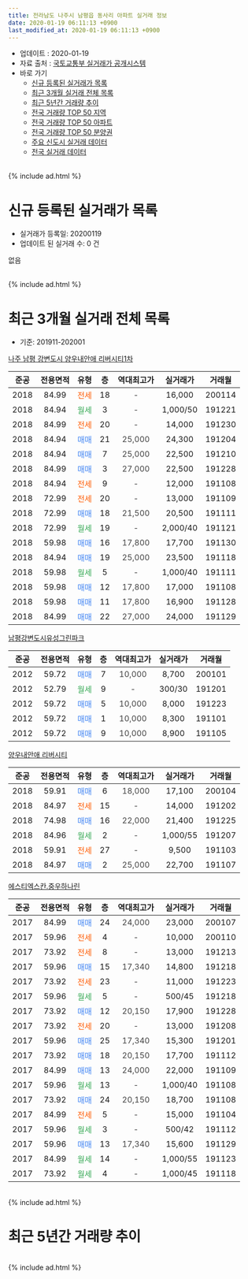```yaml
---
title: 전라남도 나주시 남평읍 동사리 아파트 실거래 정보
date: 2020-01-19 06:11:13 +0900
last_modified_at: 2020-01-19 06:11:13 +0900
---
```


* 업데이트 : 2020-01-19
* 자료 출처 : [국토교통부 실거래가 공개시스템](http://rt.molit.go.kr)
* 바로 가기
    * [신규 등록된 실거래가 목록](#신규-등록된-실거래가-목록)
    * [최근 3개월 실거래 전체 목록](#최근-3개월-실거래-전체-목록)
    * [최근 5년간 거래량 추이](#최근-5년간-거래량-추이)
    * [전국 거래량 TOP 50 지역](https://apt-info.github.io/apt-trade-info/최근-3개월-전국에서-가장-거래가-많이-발생한-지역)
    * [전국 거래량 TOP 50 아파트](https://apt-info.github.io/apt-trade-info/최근-3개월-전국에서-가장-거래가-많이-발생한-아파트)
    * [전국 거래량 TOP 50 분양권](https://apt-info.github.io/apt-trade-info/최근-3개월-전국에서-가장-거래가-많이-발생한-분양권)
    * [주요 신도시 실거래 데이터](https://apt-info.github.io/apt-trade-info/주요-신도시)
    * [전국 실거래 데이터](https://apt-info.github.io/apt-trade-info/전국)
<br>
{% include ad.html %}
<br>

# 신규 등록된 실거래가 목록
* 실거래가 등록일: 20200119
* 업데이트 된 실거래 수: 0 건

없음

<br>
{% include ad.html %}
<br>

# 최근 3개월 실거래 전체 목록
* 기준: 201911-202001


[나주 남평 강변도시 양우내안애 리버시티1차](https://search.naver.com/search.naver?query=%EC%A0%84%EB%9D%BC%EB%82%A8%EB%8F%84+%EB%82%98%EC%A3%BC%EC%8B%9C+%EB%82%A8%ED%8F%89%EC%9D%8D+%EB%8F%99%EC%82%AC%EB%A6%AC+%EB%82%98%EC%A3%BC+%EB%82%A8%ED%8F%89+%EA%B0%95%EB%B3%80%EB%8F%84%EC%8B%9C+%EC%96%91%EC%9A%B0%EB%82%B4%EC%95%88%EC%95%A0+%EB%A6%AC%EB%B2%84%EC%8B%9C%ED%8B%B01%EC%B0%A8)

|준공|전용면적|유형|층|역대최고가|실거래가|거래월|
|:---:|:---:|:---:|:---:|:---:|:---:|:---:|
|2018|84.99|<span style="color:#ff5a00">전세</span>|18|<span style="color:#444444">-</span>|16,000|200114|
|2018|84.94|<span style="color:#34a853">월세</span>|3|<span style="color:#444444">-</span>|1,000/50|191221|
|2018|84.99|<span style="color:#ff5a00">전세</span>|20|<span style="color:#444444">-</span>|14,000|191230|
|2018|84.94|<span style="color:#4285f3">매매</span>|21|<span style="color:#444444">25,000</span>|24,300|191204|
|2018|84.94|<span style="color:#4285f3">매매</span>|7|<span style="color:#444444">25,000</span>|22,500|191210|
|2018|84.99|<span style="color:#4285f3">매매</span>|3|<span style="color:#444444">27,000</span>|22,500|191228|
|2018|84.94|<span style="color:#ff5a00">전세</span>|9|<span style="color:#444444">-</span>|12,000|191108|
|2018|72.99|<span style="color:#ff5a00">전세</span>|20|<span style="color:#444444">-</span>|13,000|191109|
|2018|72.99|<span style="color:#4285f3">매매</span>|18|<span style="color:#444444">21,500</span>|20,500|191111|
|2018|72.99|<span style="color:#34a853">월세</span>|19|<span style="color:#444444">-</span>|2,000/40|191121|
|2018|59.98|<span style="color:#4285f3">매매</span>|16|<span style="color:#444444">17,800</span>|17,700|191130|
|2018|84.94|<span style="color:#4285f3">매매</span>|19|<span style="color:#444444">25,000</span>|23,500|191118|
|2018|59.98|<span style="color:#34a853">월세</span>|5|<span style="color:#444444">-</span>|1,000/40|191111|
|2018|59.98|<span style="color:#4285f3">매매</span>|12|<span style="color:#444444">17,800</span>|17,000|191108|
|2018|59.98|<span style="color:#4285f3">매매</span>|11|<span style="color:#444444">17,800</span>|16,900|191128|
|2018|84.99|<span style="color:#4285f3">매매</span>|22|<span style="color:#444444">27,000</span>|24,000|191129|

[남평강변도시유성그린파크](https://search.naver.com/search.naver?query=%EC%A0%84%EB%9D%BC%EB%82%A8%EB%8F%84+%EB%82%98%EC%A3%BC%EC%8B%9C+%EB%82%A8%ED%8F%89%EC%9D%8D+%EB%8F%99%EC%82%AC%EB%A6%AC+%EB%82%A8%ED%8F%89%EA%B0%95%EB%B3%80%EB%8F%84%EC%8B%9C%EC%9C%A0%EC%84%B1%EA%B7%B8%EB%A6%B0%ED%8C%8C%ED%81%AC)

|준공|전용면적|유형|층|역대최고가|실거래가|거래월|
|:---:|:---:|:---:|:---:|:---:|:---:|:---:|
|2012|59.72|<span style="color:#4285f3">매매</span>|7|<span style="color:#444444">10,000</span>|8,700|200101|
|2012|52.79|<span style="color:#34a853">월세</span>|9|<span style="color:#444444">-</span>|300/30|191201|
|2012|59.72|<span style="color:#4285f3">매매</span>|5|<span style="color:#444444">10,000</span>|8,000|191223|
|2012|59.72|<span style="color:#4285f3">매매</span>|1|<span style="color:#444444">10,000</span>|8,300|191101|
|2012|59.72|<span style="color:#4285f3">매매</span>|9|<span style="color:#444444">10,000</span>|8,900|191105|

[양우내안애 리버시티](https://search.naver.com/search.naver?query=%EC%A0%84%EB%9D%BC%EB%82%A8%EB%8F%84+%EB%82%98%EC%A3%BC%EC%8B%9C+%EB%82%A8%ED%8F%89%EC%9D%8D+%EB%8F%99%EC%82%AC%EB%A6%AC+%EC%96%91%EC%9A%B0%EB%82%B4%EC%95%88%EC%95%A0+%EB%A6%AC%EB%B2%84%EC%8B%9C%ED%8B%B0)

|준공|전용면적|유형|층|역대최고가|실거래가|거래월|
|:---:|:---:|:---:|:---:|:---:|:---:|:---:|
|2018|59.91|<span style="color:#4285f3">매매</span>|6|<span style="color:#444444">18,000</span>|17,100|200104|
|2018|84.97|<span style="color:#ff5a00">전세</span>|15|<span style="color:#444444">-</span>|14,000|191202|
|2018|74.98|<span style="color:#4285f3">매매</span>|16|<span style="color:#444444">22,000</span>|21,400|191225|
|2018|84.96|<span style="color:#34a853">월세</span>|2|<span style="color:#444444">-</span>|1,000/55|191207|
|2018|59.91|<span style="color:#ff5a00">전세</span>|27|<span style="color:#444444">-</span>|9,500|191103|
|2018|84.97|<span style="color:#4285f3">매매</span>|2|<span style="color:#444444">25,000</span>|22,700|191107|

[에스티엑스칸.중우하나린](https://search.naver.com/search.naver?query=%EC%A0%84%EB%9D%BC%EB%82%A8%EB%8F%84+%EB%82%98%EC%A3%BC%EC%8B%9C+%EB%82%A8%ED%8F%89%EC%9D%8D+%EB%8F%99%EC%82%AC%EB%A6%AC+%EC%97%90%EC%8A%A4%ED%8B%B0%EC%97%91%EC%8A%A4%EC%B9%B8.%EC%A4%91%EC%9A%B0%ED%95%98%EB%82%98%EB%A6%B0)

|준공|전용면적|유형|층|역대최고가|실거래가|거래월|
|:---:|:---:|:---:|:---:|:---:|:---:|:---:|
|2017|84.99|<span style="color:#4285f3">매매</span>|24|<span style="color:#444444">24,000</span>|23,000|200107|
|2017|59.96|<span style="color:#ff5a00">전세</span>|4|<span style="color:#444444">-</span>|10,000|200110|
|2017|73.92|<span style="color:#ff5a00">전세</span>|8|<span style="color:#444444">-</span>|13,000|191213|
|2017|59.96|<span style="color:#4285f3">매매</span>|15|<span style="color:#444444">17,340</span>|14,800|191218|
|2017|73.92|<span style="color:#ff5a00">전세</span>|23|<span style="color:#444444">-</span>|11,000|191223|
|2017|59.96|<span style="color:#34a853">월세</span>|5|<span style="color:#444444">-</span>|500/45|191218|
|2017|73.92|<span style="color:#4285f3">매매</span>|12|<span style="color:#444444">20,150</span>|17,900|191228|
|2017|73.92|<span style="color:#ff5a00">전세</span>|20|<span style="color:#444444">-</span>|13,000|191208|
|2017|59.96|<span style="color:#4285f3">매매</span>|25|<span style="color:#444444">17,340</span>|15,300|191201|
|2017|73.92|<span style="color:#4285f3">매매</span>|18|<span style="color:#444444">20,150</span>|17,700|191112|
|2017|84.99|<span style="color:#4285f3">매매</span>|13|<span style="color:#444444">24,000</span>|22,000|191109|
|2017|59.96|<span style="color:#34a853">월세</span>|13|<span style="color:#444444">-</span>|1,000/40|191108|
|2017|73.92|<span style="color:#4285f3">매매</span>|24|<span style="color:#444444">20,150</span>|18,700|191108|
|2017|84.99|<span style="color:#ff5a00">전세</span>|5|<span style="color:#444444">-</span>|15,000|191104|
|2017|59.96|<span style="color:#34a853">월세</span>|3|<span style="color:#444444">-</span>|500/42|191112|
|2017|59.96|<span style="color:#4285f3">매매</span>|13|<span style="color:#444444">17,340</span>|15,600|191129|
|2017|84.99|<span style="color:#34a853">월세</span>|14|<span style="color:#444444">-</span>|1,000/55|191123|
|2017|73.92|<span style="color:#34a853">월세</span>|4|<span style="color:#444444">-</span>|1,000/45|191118|


<br>
{% include ad.html %}
<br>

# 최근 5년간 거래량 추이


<div style="width:100%;">
    <canvas id="deal_progress" height="200"></canvas>
</div>

<script>
new Chart(document.getElementById("deal_progress"), {
    type: 'line',
    data: {
        labels: ['201501','201502','201503','201504','201505','201506','201507','201508','201509','201510','201511','201512','201601','201602','201603','201604','201605','201606','201607','201608','201609','201610','201611','201612','201701','201702','201703','201704','201705','201706','201707','201708','201709','201710','201711','201712','201801','201802','201803','201804','201805','201806','201807','201808','201809','201810','201811','201812','201901','201902','201903','201904','201905','201906','201907','201908','201909','201910','201911','201912','202001'],
        datasets: [{
            label: '매매',
            pointRadius: 1,
            data: [3, 0, 2, 3, 1, 0, 1, 4, 2, 3, 3, 5, 1, 3, 1, 1, 1, 0, 0, 0, 1, 1, 1, 1, 1, 6, 18, 38, 22, 22, 21, 12, 8, 8, 4, 4, 42, 42, 35, 36, 26, 34, 32, 43, 37, 60, 44, 36, 35, 35, 20, 13, 10, 11, 13, 14, 10, 9, 13, 8, 3],
            borderColor: "rgba(255, 201, 14, 1)",
            backgroundColor: "rgba(255, 201, 14, 0.5)",
            fill: false,
            lineTension: 0
        },{
            label: '전월세',
            pointRadius: 1,
            data: [1, 3, 1, 1, 4, 2, 0, 2, 0, 0, 0, 3, 1, 0, 0, 0, 2, 1, 1, 2, 1, 1, 2, 1, 1, 9, 11, 22, 14, 18, 26, 16, 6, 4, 8, 3, 10, 17, 23, 19, 17, 19, 11, 5, 10, 10, 15, 18, 20, 17, 16, 15, 15, 10, 10, 8, 9, 10, 10, 9, 2],
            borderColor: "rgba(0, 141, 185, 1)",
            backgroundColor: "rgba(0, 141, 185, 0.5)",
            fill: false,
            lineTension: 0
        }
        ]
    },
    options: {
        responsive: true,
        title: {
            display: false
        },
        tooltips: {
            mode: 'index',
            intersect: false
        },
        hover: {
            mode: 'nearest',
            intersect: true
        },
        scales: {
            xAxes: [{
                display: true,
                scaleLabel: {
                    display: true,
                    labelString: '년/월'
                }
            }],
            yAxes: [{
                display: true,
                ticks: {
                    suggestedMin: 0,
                },
                scaleLabel: {
                    display: true,
                    labelString: '실거래 수'
                }
            }]
        }
    }
});

</script>


<br>
{% include ad.html %}
<br>

